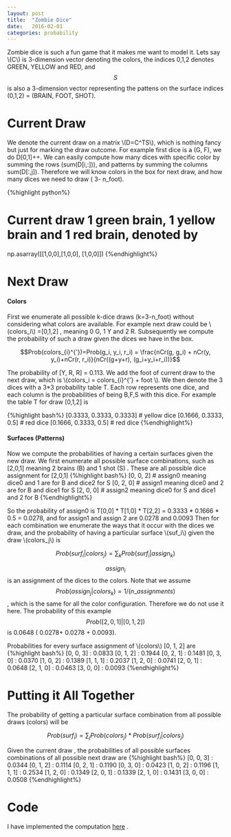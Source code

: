 ```yaml
---
layout: post
title:  "Zombie Dice"
date:   2016-02-01
categories: probability 
---
```

Zombie dice is such a fun game that it makes me want to model it. Lets say  \\(C\\) is 3-dimension vector denoting the colors, the indices 0,1,2 denotes  GREEN, YELLOW and RED,  and $$S$$ is also a 3-dimension vector representing the pattens on the surface indices (0,1,2) = (BRAIN, FOOT, SHOT).

Current Draw
============
We denote the current draw on a matrix  \\(D=C^TS\\), which is nothing fancy but just for marking the draw outcome. For example first dice is a (G, F), we do D[0,1]++. We can easily compute how many dices with specific color by summing the rows (sum(D[i,:])), and patterns by summing the columns sum(D[:,j]).  Therefore we will know colors in the box for next draw, and how many dices we need to draw ( 3- n_foot).

{%highlight python%}
# Current draw 1 green brain, 1 yellow brain and 1 red brain, denoted by
 np.asarray([[1,0,0],[1,0,0], [1,0,0]])
{%endhighlight%}

Next Draw
=========

#### Colors

First we enumerate all possible k-dice draws (k=3-n_foot) without considering what colors are available. For example next draw could be \\(colors_i\\) =[0,1,2] , meaning 0 G, 1 Y and 2 R.  Subsequently we compute the probability of such a draw given the dices we have in the box.

$$Prob(colors_{i}^{'})=Prob(g_i, y_i, r_i) = \frac{nCr(g, g_i) + nCr(y, y_i)+nCr(r, r_i)}{nCr((g+y+r), (g_i+y_i+r_i))}$$

The probability of [Y, R, R] = 0.113.
We add the foot of current draw to the next draw, which is \\(colors_i = colors_{i}^{'} + foot \\). We then denote the 3 dices with a 3*3 probability table T. Each row represents one dice, and each column is the probabilities of being B,F,S with this dice. For example the table T for draw [0,1,2] is

{%highlight bash%}
[0.3333, 0.3333, 0.3333] # yellow dice
[0.1666, 0.3333, 0.5] # red dice
[0.1666, 0.3333, 0.5] # red dice
{%endhighlight%}

#### Surfaces (Patterns)

Now we compute the probabilities of having a certain surfaces given the new draw.  We first enumerate all possible surface combinations, such as [2,0,1]  meaning 2 brains (B) and 1 shot (S) . These are all possible dice assignment  for [2,0,1]
{%highlight bash%}
[0, 0, 2] # assign0 meaning dice0 and 1 are for B and dice2 for S 
[0, 2, 0] # assign1 meaning dice0 and 2 are for B and dice1 for S
[2, 0, 0] # assign2 meaning dice0 for S and dice1 and 2 for B
{%endhighlight%}

So the probability of assign0 is T[0,0] * T[1,0] * T[2,2] = 0.3333 * 0.1666 * 0.5 = 0.0278, and for assign1 and assign 2 are 0.0278 and 0.0093
Then for each combination we enumerate the ways that it occur with the dices we draw, and the probability of having a particular surface \\(suf_i\\) given the draw \\(colors_j\\) is

$$Prob(surf_i | colors_j)= \sum_{k}{Prob(surf_i | assign_k)}$$

$$assign_i$$ is an assignment of the dices to the colors. 
Note that we assume $$ Prob( assign_j | colors_k) = 1/(n\_assignments) $$, which is the same for all the color configuration. Therefore we do not use it here. The probability of this example $$Prob([2,0,1]|[0,1,2])$$ is 0.0648 ( 0.0278+ 0.0278 + 0.0093).

Probabilities for every surface assignment  of  \\(colors\\) [0, 1, 2] are
{%highlight bash%}
[0, 0, 3]   :       0.0833
[0, 1, 2]   :       0.1944
[0, 2, 1]   :       0.1481
[0, 3, 0]   :       0.0370
[1, 0, 2]   :       0.1389
[1, 1, 1]   :       0.2037
[1, 2, 0]   :       0.0741
[2, 0, 1]   :       0.0648
[2, 1, 0]   :       0.0463
[3, 0, 0]   :       0.0093
{%endhighlight%}

Putting it All Together
==========
The probability of getting a particular surface combination from all possible draws (colors) will be

$$Prob(surf_i) = \sum_{j}{Prob(colors_j) * Prob(surf_i | colors_j)}$$

Given the current draw , the probabilities of all possible surfaces combinations of all possible next draw are
{%highlight bash%}
[0, 0, 3]       :       0.0344
[0, 1, 2]       :       0.1114
[0, 2, 1]       :       0.1190
[0, 3, 0]       :       0.0423
[1, 0, 2]       :       0.1196
[1, 1, 1]       :       0.2534
[1, 2, 0]       :       0.1349
[2, 0, 1]       :       0.1339
[2, 1, 0]       :       0.1431
[3, 0, 0]       :       0.0508
{%endhighlight%}

Code
=====
I have implemented the computation [here](https://github.com/qingzhanggithub/coding/blob/master/zombie_dice.py) .

